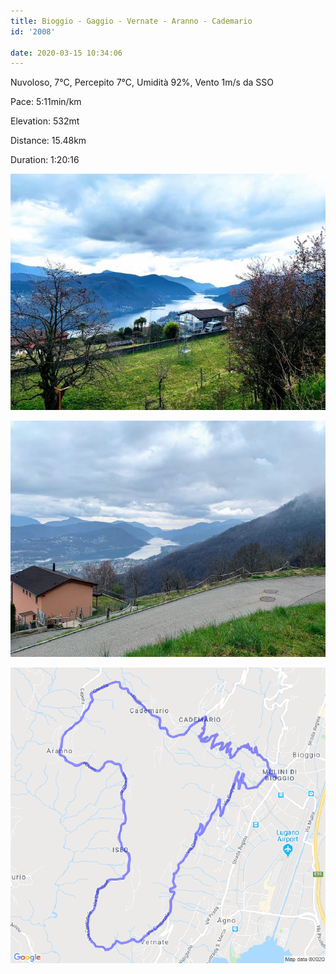 ```yaml
---
title: Bioggio - Gaggio - Vernate - Aranno - Cademario
id: '2008'

date: 2020-03-15 10:34:06
---
```


Nuvoloso, 7°C, Percepito 7°C, Umidità 92%, Vento 1m/s da SSO

Pace: 5:11min/km

Elevation: 532mt

Distance: 15.48km

Duration: 1:20:16

![image](/images/2021/08/IMG_1816.jpg)

![image](/images/2021/08/IMG_1817.jpg)



 ![image](/images/2021/08/20200315-activity-map.png)

